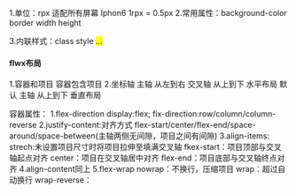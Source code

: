 1.单位：rpx 适配所有屏幕
Iphon6 1rpx = 0.5px
2.常用属性：background-color border width height

3.内联样式：class style
<view style='color:res;background:yellow'>...</view>

#### flwx布局

1.容器和项目
容器包含项目
2.坐标轴
主轴 从左到右 交叉轴 从上到下 水平布局 默认
主轴 从上到下 垂直布局

容器属性：
1.flex-direction
display:flex;
fix-direction:row/column/column-reverse
2.justify-content:对齐方式
flex-start/center/flex-end/space-around/space-between(主轴两侧无间隙，项目之间有间隙)
3.align-items:
strech:未设置项目尺寸时将项目拉伸至填满交叉轴
fkex-start：项目顶部与交叉轴起点对齐
center：项目在交叉轴居中对齐
flex-end：项目底部与交叉轴终点对齐
4.align-content同上
5.flex-wrap
nowrap：不换行，压缩项目
wrap：超过自动换行
wrap-reverse：